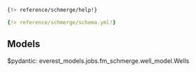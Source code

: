 ```bash
{!> reference/schmerge/help!}
```
```yaml
{!> reference/schmerge/schema.yml!}
```

## Models

$pydantic: everest_models.jobs.fm_schmerge.well_model.Wells

